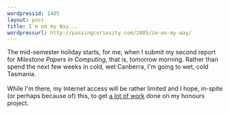 ```yaml
---
wordpressid: 1485
layout: post
title: I'm on my Way...
wordpressurl: http://passingcuriosity.com/2005/im-on-my-way/
---
```

The mid-semester holiday starts, for me, when I submit my second report for <span style="font-style: italic;">Milestone Papers in Computing</span>, that is, tomorrow morning. Rather than spend the next few weeks in cold, wet Canberra, I'm going to wet, cold Tasmania.<br /><br />While I'm there, my Internet access will be rather limited and I hope, in-spite (or perhaps because of) this, to get <a href="http://labelledtableaux.blogspot.com/2005/06/goals-motivation-of-procrastination.html">a lot of work</a> done on my honours project.
